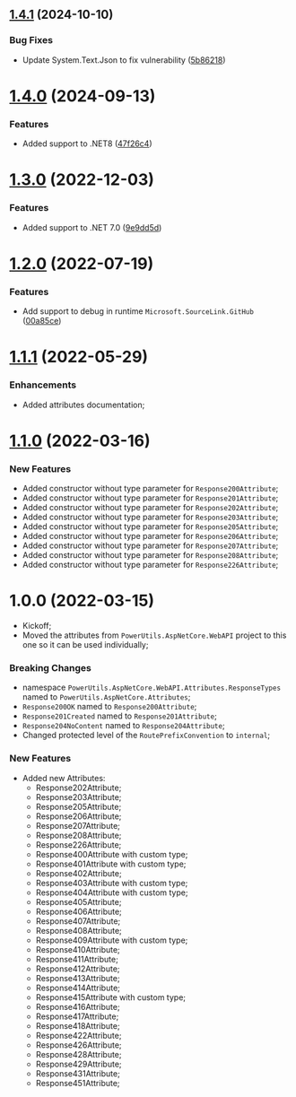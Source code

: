 ## [1.4.1](https://github.com/TechNobre/PowerUtils.AspNetCore.Extensions/compare/v1.4.0...v1.4.1) (2024-10-10)


### Bug Fixes

* Update System.Text.Json to fix vulnerability ([5b86218](https://github.com/TechNobre/PowerUtils.AspNetCore.Extensions/commit/5b862180411b29fcb1067db51013ffbd343728c5))

# [1.4.0](https://github.com/TechNobre/PowerUtils.AspNetCore.Extensions/compare/v1.3.0...v1.4.0) (2024-09-13)


### Features

* Added support to .NET8 ([47f26c4](https://github.com/TechNobre/PowerUtils.AspNetCore.Extensions/commit/47f26c415509ad3de0afae702ffe781e6143c302))

# [1.3.0](https://github.com/TechNobre/PowerUtils.AspNetCore.Extensions/compare/v1.2.0...v1.3.0) (2022-12-03)


### Features

* Added support to .NET 7.0 ([9e9dd5d](https://github.com/TechNobre/PowerUtils.AspNetCore.Extensions/commit/9e9dd5d94ef354a65abaeff3e42f43a4a6c86ebb))

# [1.2.0](https://github.com/TechNobre/PowerUtils.AspNetCore.Extensions/compare/v1.1.1...v1.2.0) (2022-07-19)


### Features

* Add support to debug in runtime `Microsoft.SourceLink.GitHub` ([00a85ce](https://github.com/TechNobre/PowerUtils.AspNetCore.Extensions/commit/00a85ce0292f5a47c8bde2b1b0b681bd9fc4aee4))

# [1.1.1](https://github.com/TechNobre/PowerUtils.AspNetCore.Extensions/compare/v1.1.0...v1.1.1) (2022-05-29)


### Enhancements

* Added attributes documentation;




# [1.1.0](https://github.com/TechNobre/PowerUtils.AspNetCore.Extensions/compare/v1.0.0...v1.1.0) (2022-03-16)


### New Features
- Added constructor without type parameter for `Response200Attribute`;
- Added constructor without type parameter for `Response201Attribute`;
- Added constructor without type parameter for `Response202Attribute`;
- Added constructor without type parameter for `Response203Attribute`;
- Added constructor without type parameter for `Response205Attribute`;
- Added constructor without type parameter for `Response206Attribute`;
- Added constructor without type parameter for `Response207Attribute`;
- Added constructor without type parameter for `Response208Attribute`;
- Added constructor without type parameter for `Response226Attribute`;




# 1.0.0 (2022-03-15)

- Kickoff;
- Moved the attributes from `PowerUtils.AspNetCore.WebAPI` project to this one so it can be used individually;


### Breaking Changes

- namespace `PowerUtils.AspNetCore.WebAPI.Attributes.ResponseTypes` named to `PowerUtils.AspNetCore.Attributes`;
- `Response200OK` named to `Response200Attribute`;
- `Response201Created` named to `Response201Attribute`;
- `Response204NoContent` named to `Response204Attribute`;
- Changed protected level of the `RoutePrefixConvention` to `internal`;


### New Features

- Added new Attributes:
  - Response202Attribute;
  - Response203Attribute;
  - Response205Attribute;
  - Response206Attribute;
  - Response207Attribute;
  - Response208Attribute;
  - Response226Attribute;
  - Response400Attribute with custom type;
  - Response401Attribute with custom type;
  - Response402Attribute;
  - Response403Attribute with custom type;
  - Response404Attribute with custom type;
  - Response405Attribute;
  - Response406Attribute;
  - Response407Attribute;
  - Response408Attribute;
  - Response409Attribute with custom type;
  - Response410Attribute;
  - Response411Attribute;
  - Response412Attribute;
  - Response413Attribute;
  - Response414Attribute;
  - Response415Attribute with custom type;
  - Response416Attribute;
  - Response417Attribute;
  - Response418Attribute;
  - Response422Attribute;
  - Response426Attribute;
  - Response428Attribute;
  - Response429Attribute;
  - Response431Attribute;
  - Response451Attribute;

